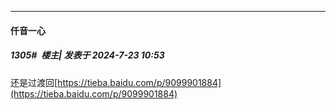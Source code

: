 ﻿
*****

####  仟音一心  
##### 1305#         楼主| 发表于 2024-7-23 10:53

还是过渡回[https://tieba.baidu.com/p/9099901884](https://tieba.baidu.com/p/9099901884)

